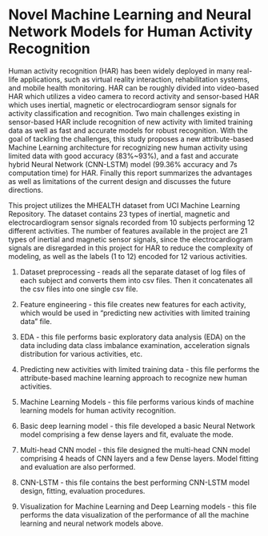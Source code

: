 # Novel Machine Learning and Neural Network Models for Human Activity Recognition
Human activity recognition (HAR) has been widely deployed in many real-life applications, such as virtual reality interaction, rehabilitation systems, and mobile health monitoring. HAR can be roughly divided into video-based HAR which utilizes a video camera to record activity and sensor-based HAR which uses inertial, magnetic or electrocardiogram sensor signals for activity classification and recognition. Two main challenges existing in sensor-based HAR include recognition of new activity with limited training data as well as fast and accurate models for robust recognition. With the goal of tackling the challenges, this study proposes a new attribute-based Machine Learning architecture for recognizing new human activity using limited data with good accuracy (83%~93%), and a fast and accurate hybrid Neural Network (CNN-LSTM) model (99.36% accuracy and 7s computation time) for HAR. Finally this report summarizes the advantages as well as limitations of the current design and discusses the future directions.

This project utilizes the MHEALTH dataset from UCI Machine Learning Repository. The dataset contains 23 types of inertial, magnetic and electrocardiogram sensor signals recorded from 10 subjects performing 12 different activities. The number of features available in the project are 21 types of inertial and magnetic sensor signals, since the electrocardiogram signals are disregarded in this project for HAR to reduce the complexity of modeling, as well as the labels (1 to 12) encoded for 12 various activities. 

1. Dataset preprocessing - reads all the separate dataset of log files of each subject and converts them into csv files. Then it concatenates all the csv files into one single csv file.

2. Feature engineering - this file creates new features for each activity, which would be used in “predicting new activities with limited training data” file.

3. EDA - this file performs basic exploratory data analysis (EDA) on the data including data class imbalance examination, acceleration signals distribution for various activities, etc.

4. Predicting new activities with limited training data - this file performs the attribute-based machine learning approach to recognize new human activities.

5. Machine Learning Models - this file performs various kinds of machine learning models for human activity recognition.

6. Basic deep learning model - this file developed a basic Neural Network model comprising a few dense layers and fit, evaluate the mode.

7. Multi-head CNN model - this file designed the multi-head CNN model comprising 4 heads of CNN layers and a few Dense layers. Model fitting and evaluation are also performed.

8. CNN-LSTM - this file contains the best performing CNN-LSTM model design, fitting, evaluation procedures.

9. Visualization for Machine Learning and Deep Learning models - this file performs the data visualization of the performance of all the machine learning and neural network models above.
